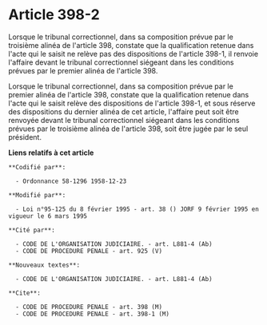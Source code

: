 # Article 398-2

Lorsque le tribunal correctionnel, dans sa composition prévue par le troisième alinéa de l'article 398, constate que la
qualification retenue dans l'acte qui le saisit ne relève pas des dispositions de l'article 398-1, il renvoie l'affaire
devant le tribunal correctionnel siégeant dans les conditions prévues par le premier alinéa de l'article 398.

Lorsque le tribunal correctionnel, dans sa composition prévue par le premier alinéa de l'article 398, constate que la
qualification retenue dans l'acte qui le saisit relève des dispositions de l'article 398-1, et sous réserve des dispositions
du dernier alinéa de cet article, l'affaire peut soit être renvoyée devant le tribunal correctionnel siégeant dans les
conditions prévues par le troisième alinéa de l'article 398, soit être jugée par le seul président.

**Liens relatifs à cet article**

	**Codifié par**:

	  - Ordonnance 58-1296 1958-12-23

	**Modifié par**:

	  - Loi n°95-125 du 8 février 1995 - art. 38 () JORF 9 février 1995 en vigueur le 6 mars 1995

	**Cité par**:

	  - CODE DE L'ORGANISATION JUDICIAIRE. - art. L881-4 (Ab)
	  - CODE DE PROCEDURE PENALE - art. 925 (V)

	**Nouveaux textes**:

	  - CODE DE L'ORGANISATION JUDICIAIRE. - art. L881-4 (Ab)

	**Cite**:

	  - CODE DE PROCEDURE PENALE - art. 398 (M)
	  - CODE DE PROCEDURE PENALE - art. 398-1 (M)
